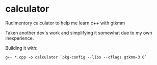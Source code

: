 # calculator

Rudimentory calculator to help me learn c++ with gtkmm

Taken another dev's work and simplifying it somewhat due to my own inexperience. 

Building it with:
  ```
  g++ *.cpp -o calculator `pkg-config --libs --cflags gtkmm-3.0`
  ```

